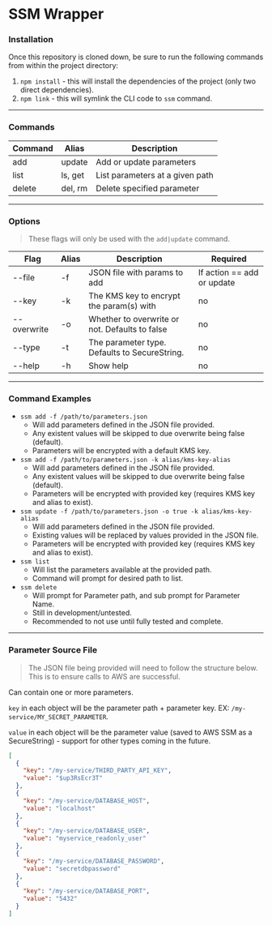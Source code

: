 # SSM Wrapper
### Installation
Once this repository is cloned down, be sure to run the following commands from within the project directory:
1. `npm install` - this will install the dependencies of the project (only two direct dependencies).
1. `npm link` - this will symlink the CLI code to `ssm` command.

---

### Commands

| Command | Alias | Description |
| ------- | ----- | ----------- |
| add | update | Add or update parameters |
| list | ls, get | List parameters at a given path |
| delete | del, rm | Delete specified parameter |

---

### Options
> These flags will only be used with the `add|update` command.

| Flag | Alias | Description | Required |
| ----- | ----- | ----------- | -------- |
| --file | -f | JSON file with params to add | If action == add or update |
| --key | -k | The KMS key to encrypt the param(s) with | no |
| --overwrite | -o | Whether to overwrite or not. Defaults to false | no |
| --type | -t | The parameter type. Defaults to SecureString. | no |
| --help | -h | Show help | no |

---

### Command Examples
* `ssm add -f /path/to/parameters.json`
    * Will add parameters defined in the JSON file provided. 
    * Any existent values will be skipped to due overwrite being false (default).
    * Parameters will be encrypted with a default KMS key.
* `ssm add -f /path/to/parameters.json -k alias/kms-key-alias`
    * Will add parameters defined in the JSON file provided. 
    * Any existent values will be skipped to due overwrite being false (default).
    * Parameters will be encrypted with provided key (requires KMS key and alias to exist).
* `ssm update -f /path/to/parameters.json -o true -k alias/kms-key-alias`
    * Will add parameters defined in the JSON file provided. 
    * Existing values will be replaced by values provided in the JSON file.
    * Parameters will be encrypted with provided key (requires KMS key and alias to exist).
* `ssm list`
    * Will list the parameters available at the provided path.
    * Command will prompt for desired path to list.
* `ssm delete`
    * Will prompt for Parameter path, and sub prompt for Parameter Name.
    * Still in development/untested.
    * Recommended to not use until fully tested and complete.

---

### Parameter Source File
> The JSON file being provided will need to follow the structure below.<br>This is to ensure calls to AWS are successful.

Can contain one or more parameters.

`key` in each object will be the parameter path + parameter key. EX: `/my-service/MY_SECRET_PARAMETER`.

`value` in each object will be the parameter value (saved to AWS SSM as a SecureString) - support for other types coming in the future.
```json
[
  {
    "key": "/my-service/THIRD_PARTY_API_KEY",
    "value": "$up3RsEcr3T"
  },
  {
    "key": "/my-service/DATABASE_HOST",
    "value": "localhost"
  },
  {
    "key": "/my-service/DATABASE_USER",
    "value": "myservice_readonly_user"
  },
  {
    "key": "/my-service/DATABASE_PASSWORD",
    "value": "secretdbpassword"
  },
  {
    "key": "/my-service/DATABASE_PORT",
    "value": "5432"
  }
]
```

